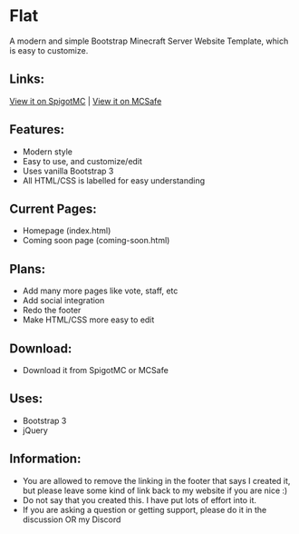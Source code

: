 # Flat
A modern and simple Bootstrap Minecraft Server Website Template, which is easy to customize.

## Links:
[View it on SpigotMC](https://www.spigotmc.org/resources/flat-a-simple-minecraft-website-template.47063/) | 
[View it on MCSafe](https://mcsafe.org/resources/flat-a-simple-minecraft-website-template.4/)

## Features:
- Modern style
- Easy to use, and customize/edit
- Uses vanilla Bootstrap 3
- All HTML/CSS is labelled for easy understanding

## Current Pages:
- Homepage (index.html)
- Coming soon page (coming-soon.html)

## Plans:
- Add many more pages like vote, staff, etc
- Add social integration
- Redo the footer
- Make HTML/CSS more easy to edit

## Download:
- Download it from SpigotMC or MCSafe

## Uses:
- Bootstrap 3
- jQuery

## Information:
- You are allowed to remove the linking in the footer that says I created it, but please leave some kind of link back to my website if you are nice :)
- Do not say that you created this. I have put lots of effort into it.
- If you are asking a question or getting support, please do it in the discussion OR my Discord

